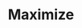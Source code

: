---
title: Maximize
tags: ["maximize", "expand", "enlarge", "fullscreen", "view", "optimize", "enlarge"]
icon: maximize
svg: '<svg xmlns="http://www.w3.org/2000/svg" width="24" height="24" fill="none" viewBox="0 0 24 24" stroke-width="1.5" stroke-linecap="round" stroke-linejoin="round" stroke="currentColor"><path d="M3.01 9.75c.04-2.79.247-4.371 1.308-5.432C5.379 3.258 6.96 3.05 9.75 3.01M3.01 14.26c.04 2.79.247 4.37 1.308 5.432C5.379 20.752 6.96 20.96 9.75 21M21 9.75c-.04-2.79-.247-4.371-1.308-5.432-1.061-1.06-2.643-1.268-5.432-1.308M21 14.26c-.04 2.79-.247 4.37-1.308 5.432-1.061 1.06-2.643 1.268-5.432 1.308"/></svg>'
---